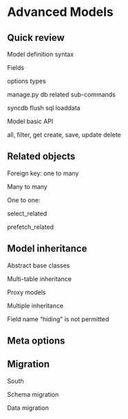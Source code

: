 Advanced Models
===============

Quick review
------------

Model definition syntax

Fields

  options
  types

manage.py db related sub-commands

  syncdb
  flush
  sql
  loaddata

Model basic API

  all, filter, get
  create, save, update
  delete

Related objects
---------------

Foreign key: one to many

Many to many

One to one:

select_related

prefetch_related

Model inheritance
-----------------

Abstract base classes

Multi-table inheritance

Proxy models

Multiple inheritance

Field name “hiding” is not permitted

Meta options
------------

Migration
---------

South

Schema migration

Data migration
